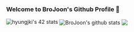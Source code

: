
### Welcome to BroJoon's Github Profile 👋 
<img src="https://badge42.vercel.app/api/v2/cl2dl53z800110aku8e75vq2y/stats?cursusId=21&coalitionId=85" alt="hyungjki's 42 stats" />

<img align="center" src="https://github-readme-stats.anuraghazra1.vercel.app/api?username=BroJoon&show_icons=true&include_all_commits=true&theme=material-palenight" alt="BroJoon's github stats" />
<img align="center" src="https://github-readme-stats.anuraghazra1.vercel.app/api/top-langs/?username=BroJoon&layout=compact&theme=material-palenight" />

